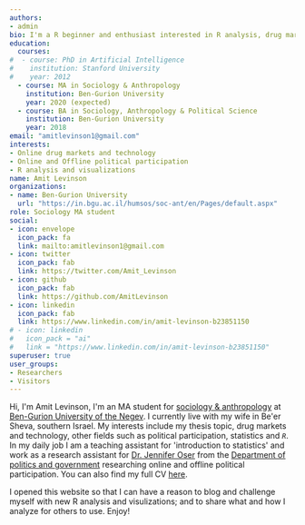 ```yaml
---
authors:
- admin
bio: I'm a R beginner and enthusiast interested in R analysis, drug markets and political participation.
education:
  courses:
#  - course: PhD in Artificial Intelligence
#    institution: Stanford University
#    year: 2012
  - course: MA in Sociology & Anthropology
    institution: Ben-Gurion University
    year: 2020 (expected)
  - course: BA in Sociology, Anthropology & Political Science
    institution: Ben-Gurion University
    year: 2018
email: "amitlevinson1@gmail.com"
interests:
- Online drug markets and technology
- Online and Offline political participation
- R analysis and visualizations
name: Amit Levinson
organizations:
- name: Ben-Gurion University
  url: "https://in.bgu.ac.il/humsos/soc-ant/en/Pages/default.aspx"
role: Sociology MA student
social:
- icon: envelope
  icon_pack: fa
  link: mailto:amitlevinson1@gmail.com
- icon: twitter
  icon_pack: fab
  link: https://twitter.com/Amit_Levinson
- icon: github
  icon_pack: fab
  link: https://github.com/AmitLevinson
- icon: linkedin
  icon_pack: fab
  link: https://www.linkedin.com/in/amit-levinson-b23851150
# - icon: linkedin
#   icon_pack = "ai"
#   link = "https://www.linkedin.com/in/amit-levinson-b23851150"
superuser: true
user_groups:
- Researchers
- Visitors
---
```


Hi, I'm Amit Levinson, I'm an MA student for [sociology & anthropology](https://in.bgu.ac.il/humsos/soc-ant/en/Pages/default.aspx) at [Ben-Gurion University of the Negev](https://in.bgu.ac.il/en/Pages/default.aspx). I currently live with my wife in Be'er Sheva, southern Israel. My interests include my thesis topic, drug markets and technology, other fields such as political participation, statistics and *`R`*. In my daily job I am a teaching assistant for 'introduction to statistics' and work as a research assistant for [Dr. Jennifer Oser](https://www.jenniferoser.com/) from the [Department of politics and government](https://in.bgu.ac.il/en/humsos/politics/Pages/default.aspx) researching online and offline political participation. You can also find my full CV [here](https://amitlevinson.com/cv/).

I opened this website so that I can have a reason to blog and challenge myself with new R analysis and visulizations; and to share what and how I analyze for others to use. Enjoy!
